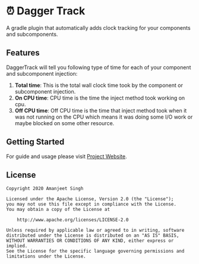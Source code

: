 # ⏰  Dagger Track
A gradle plugin that automatically adds clock tracking for your components and subcomponents.

## Features
DaggerTrack will tell you following type of time for each of your component and subcomponent injection:

1. **Total time**: This is the total wall clock time took by the component or subcomponent injection.
2. **On CPU time**: CPU time is the time the inject method took working on cpu.
3. **Off CPU time**: Off CPU time is the time that inject method took when it was not running on the CPU which means it was 
doing some I/O work or maybe blocked on some other resource.

## Getting Started
For guide and usage please visit [Project Website](https://amanjeetsingh150.github.io/dagger-track/).

## License

    Copyright 2020 Amanjeet Singh

    Licensed under the Apache License, Version 2.0 (the "License");
    you may not use this file except in compliance with the License.
    You may obtain a copy of the License at

        http://www.apache.org/licenses/LICENSE-2.0

    Unless required by applicable law or agreed to in writing, software
    distributed under the License is distributed on an "AS IS" BASIS,
    WITHOUT WARRANTIES OR CONDITIONS OF ANY KIND, either express or implied.
    See the License for the specific language governing permissions and
    limitations under the License.
